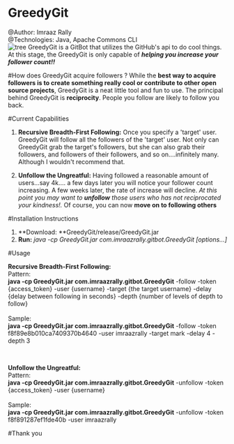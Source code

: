 # GreedyGit 

@Author: Imraaz Rally<br>
@Technologies: Java, Apache Commons CLI<br>
![tree](http://www.eps-egypt.com/images/structure-icon.gif)
GreedyGit is a GitBot that utilizes the GitHub's api to do cool things. 
At this stage, the GreedyGit is only capable of **_helping you increase your follower count!!_** 

#How does GreedyGit acquire followers ?
While the **best way to acquire followers is to create something really cool or contribute to other open source projects**, GreedyGit is a neat little tool and fun to use. The principal behind GreedyGit is **reciprocity**. People you follow are likely to follow you back. 

#Current Capabilities

1. **Recursive Breadth-First Following:** Once you specify a 'target' user. GreedyGit will follow all the followers of the 'target' user. Not only can GreedyGit grab the target's followers, but she can also grab their followers, and followers of their followers, and so on....infinitely many. Although I wouldn't recommend that.

2. **Unfollow the Ungreatful:** Having followed a reasonable amount of users...say 4k.... a few days later you will notice your follower count increasing. A few weeks later, the rate of increase will decline. *At this point you may want to **unfollow** those users who has not reciprocated your kindness!.* Of course, you can now **move on to following others** 


#Installation Instructions
1. **Download: **GreedyGit/release/GreedyGit.jar
2. **Run:** *java -cp GreedyGit.jar com.imraazrally.gitbot.GreedyGit [options...]*

#Usage

**Recursive Breadth-First Following:**<br>
Pattern: <br>
**java -cp GreedyGit.jar com.imraazrally.gitbot.GreedyGit** -follow -token {access_token} -user {username} -target {the target username} -delay {delay between following in seconds} -depth {number of levels of depth to follow}
<br><br>
Sample:<br>
**java -cp GreedyGit.jar com.imraazrally.gitbot.GreedyGit** -follow -token f8f89e8b010ca7409370b4640 -user imraazrally -target mark -delay 4 -depth 3

<br>

**Unfollow the Ungreatful:**<br>
Pattern: <br>
**java -cp GreedyGit.jar com.imraazrally.gitbot.GreedyGit** -unfollow -token {access_token} -user {username} 
<br><br>
Sample:<br>
**java -cp GreedyGit.jar com.imraazrally.gitbot.GreedyGit** -unfollow -token f8f891287ef1fde40b -user imraazrally

#Thank you
